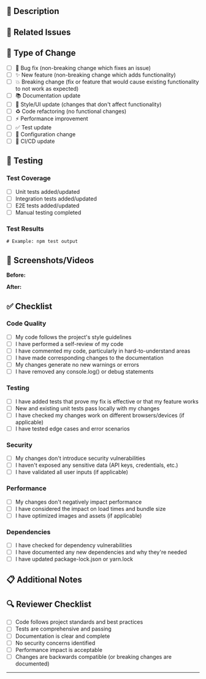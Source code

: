 ## 📝 Description
<!-- Provide a clear and concise description of your changes -->



## 🔗 Related Issues
<!-- Link related issues using # followed by the issue number -->
<!-- Example: Fixes #123, Closes #456, Related to #789 -->



## 🎯 Type of Change
<!-- Mark the relevant option with an "x" -->

- [ ] 🐛 Bug fix (non-breaking change which fixes an issue)
- [ ] ✨ New feature (non-breaking change which adds functionality)
- [ ] 💥 Breaking change (fix or feature that would cause existing functionality to not work as expected)
- [ ] 📚 Documentation update
- [ ] 🎨 Style/UI update (changes that don't affect functionality)
- [ ] ♻️ Code refactoring (no functional changes)
- [ ] ⚡ Performance improvement
- [ ] ✅ Test update
- [ ] 🔧 Configuration change
- [ ] 🚀 CI/CD update

## 🧪 Testing
<!-- Describe the tests you ran and how to reproduce them -->

### Test Coverage
- [ ] Unit tests added/updated
- [ ] Integration tests added/updated
- [ ] E2E tests added/updated
- [ ] Manual testing completed

### Test Results
<!-- Paste relevant test results or screenshots -->
```
# Example: npm test output
```

## 📸 Screenshots/Videos
<!-- If applicable, add screenshots or videos to demonstrate the changes -->
<!-- For UI changes, include before/after screenshots -->

**Before:**


**After:**


## ✅ Checklist
<!-- Mark completed items with an "x" -->

### Code Quality
- [ ] My code follows the project's style guidelines
- [ ] I have performed a self-review of my code
- [ ] I have commented my code, particularly in hard-to-understand areas
- [ ] I have made corresponding changes to the documentation
- [ ] My changes generate no new warnings or errors
- [ ] I have removed any console.log() or debug statements

### Testing
- [ ] I have added tests that prove my fix is effective or that my feature works
- [ ] New and existing unit tests pass locally with my changes
- [ ] I have checked my changes work on different browsers/devices (if applicable)
- [ ] I have tested edge cases and error scenarios

### Security
- [ ] My changes don't introduce security vulnerabilities
- [ ] I haven't exposed any sensitive data (API keys, credentials, etc.)
- [ ] I have validated all user inputs (if applicable)

### Performance
- [ ] My changes don't negatively impact performance
- [ ] I have considered the impact on load times and bundle size
- [ ] I have optimized images and assets (if applicable)

### Dependencies
- [ ] I have checked for dependency vulnerabilities
- [ ] I have documented any new dependencies and why they're needed
- [ ] I have updated package-lock.json or yarn.lock

## 📋 Additional Notes
<!-- Add any additional context, concerns, or notes for reviewers -->



## 🔍 Reviewer Checklist
<!-- For reviewers to complete -->

- [ ] Code follows project standards and best practices
- [ ] Tests are comprehensive and passing
- [ ] Documentation is clear and complete
- [ ] No security concerns identified
- [ ] Performance impact is acceptable
- [ ] Changes are backwards compatible (or breaking changes are documented)

---

<!-- 
Thank you for contributing to ymera-frontend! 
Please ensure all checklist items are completed before requesting a review.
-->

